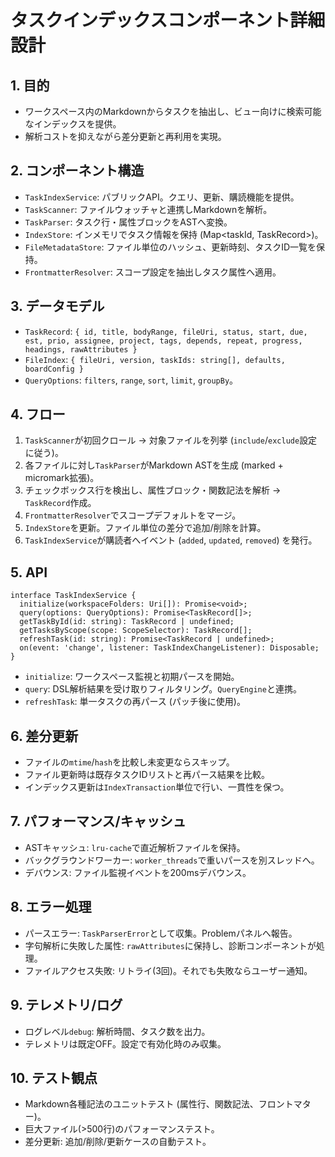 # タスクインデックスコンポーネント詳細設計

## 1. 目的
- ワークスペース内のMarkdownからタスクを抽出し、ビュー向けに検索可能なインデックスを提供。
- 解析コストを抑えながら差分更新と再利用を実現。

## 2. コンポーネント構造
- `TaskIndexService`: パブリックAPI。クエリ、更新、購読機能を提供。
- `TaskScanner`: ファイルウォッチャと連携しMarkdownを解析。
- `TaskParser`: タスク行・属性ブロックをASTへ変換。
- `IndexStore`: インメモリでタスク情報を保持 (Map<taskId, TaskRecord>)。
- `FileMetadataStore`: ファイル単位のハッシュ、更新時刻、タスクID一覧を保持。
- `FrontmatterResolver`: スコープ設定を抽出しタスク属性へ適用。

## 3. データモデル
- `TaskRecord`: `{ id, title, bodyRange, fileUri, status, start, due, est, prio, assignee, project, tags, depends, repeat, progress, headings, rawAttributes }`
- `FileIndex`: `{ fileUri, version, taskIds: string[], defaults, boardConfig }`
- `QueryOptions`: `filters`, `range`, `sort`, `limit`, `groupBy`。

## 4. フロー
1. `TaskScanner`が初回クロール → 対象ファイルを列挙 (`include`/`exclude`設定に従う)。
2. 各ファイルに対し`TaskParser`がMarkdown ASTを生成 (marked + micromark拡張)。
3. チェックボックス行を検出し、属性ブロック・関数記法を解析 → `TaskRecord`作成。
4. `FrontmatterResolver`でスコープデフォルトをマージ。
5. `IndexStore`を更新。ファイル単位の差分で追加/削除を計算。
6. `TaskIndexService`が購読者へイベント (`added`, `updated`, `removed`) を発行。

## 5. API
```
interface TaskIndexService {
  initialize(workspaceFolders: Uri[]): Promise<void>;
  query(options: QueryOptions): Promise<TaskRecord[]>;
  getTaskById(id: string): TaskRecord | undefined;
  getTasksByScope(scope: ScopeSelector): TaskRecord[];
  refreshTask(id: string): Promise<TaskRecord | undefined>;
  on(event: 'change', listener: TaskIndexChangeListener): Disposable;
}
```
- `initialize`: ワークスペース監視と初期パースを開始。
- `query`: DSL解析結果を受け取りフィルタリング。`QueryEngine`と連携。
- `refreshTask`: 単一タスクの再パース (パッチ後に使用)。

## 6. 差分更新
- ファイルの`mtime`/`hash`を比較し未変更ならスキップ。
- ファイル更新時は既存タスクIDリストと再パース結果を比較。
- インデックス更新は`IndexTransaction`単位で行い、一貫性を保つ。

## 7. パフォーマンス/キャッシュ
- ASTキャッシュ: `lru-cache`で直近解析ファイルを保持。
- バックグラウンドワーカー: `worker_threads`で重いパースを別スレッドへ。
- デバウンス: ファイル監視イベントを200msデバウンス。

## 8. エラー処理
- パースエラー: `TaskParserError`として収集。Problemパネルへ報告。
- 字句解析に失敗した属性: `rawAttributes`に保持し、診断コンポーネントが処理。
- ファイルアクセス失敗: リトライ(3回)。それでも失敗ならユーザー通知。

## 9. テレメトリ/ログ
- ログレベル`debug`: 解析時間、タスク数を出力。
- テレメトリは既定OFF。設定で有効化時のみ収集。

## 10. テスト観点
- Markdown各種記法のユニットテスト (属性行、関数記法、フロントマター)。
- 巨大ファイル(>500行)のパフォーマンステスト。
- 差分更新: 追加/削除/更新ケースの自動テスト。
